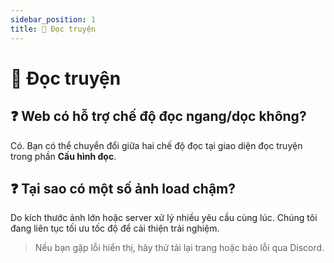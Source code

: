 ```yaml
---
sidebar_position: 1
title: 📖 Đọc truyện
---
```


# 📖 Đọc truyện

## ❓ Web có hỗ trợ chế độ đọc ngang/dọc không?
Có. Bạn có thể chuyển đổi giữa hai chế độ đọc tại giao diện đọc truyện trong phần **Cấu hình đọc**.

## ❓ Tại sao có một số ảnh load chậm?
Do kích thước ảnh lớn hoặc server xử lý nhiều yêu cầu cùng lúc. Chúng tôi đang liên tục tối ưu tốc độ để cải thiện trải nghiệm.

> Nếu bạn gặp lỗi hiển thị, hãy thử tải lại trang hoặc báo lỗi qua Discord.
